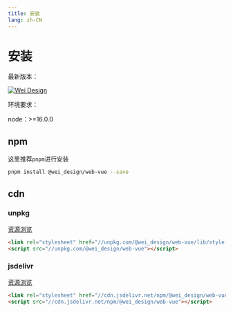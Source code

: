 ```yaml
---
title: 安装
lang: zh-CN
---
```


# 安装

最新版本：

[![Wei Design](https://img.shields.io/npm/v/@wei_design/web-vue.svg?style=flat-square)](https://www.npmjs.org/package/@wei_design/web-vue)

环境要求：

node：>=16.0.0

## npm

这里推荐`pnpm`进行安装

```bash
pnpm install @wei_design/web-vue --save
```

## cdn

### unpkg

[资源浏览](https://unpkg.com/@wei_design/web-vue/)

```html
<link rel="stylesheet" href="//unpkg.com/@wei_design/web-vue/lib/style.css" />
<script src="//unpkg.com/@wei_design/web-vue"></script>
```

### jsdelivr

[资源浏览](https://cdn.jsdelivr.net/npm/@wei_design/web-vue/)

```html
<link rel="stylesheet" href="//cdn.jsdelivr.net/npm/@wei_design/web-vue/lib/style.css" />
<script src="//cdn.jsdelivr.net/npm/@wei_design/web-vue"></script>
```
